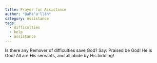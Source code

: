```yaml
---
title: Prayer for Assistance
author: "Baháʼu'lláh"
category: Assistance
tags:
  - difficulties
  - help
  - assistance
---
```


Is there any Remover of difficulties save God? Say: Praised be God! He is God! All are His servants, and all abide by His bidding!

